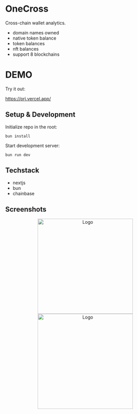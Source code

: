 # OneCross

Cross-chain wallet analytics.
- domain names owned
- native token balance
- token balances
- nft balances
- support 8 blockchains

# DEMO

Try it out:

https://prj.vercel.app/

## Setup & Development

Initialize repo in the root:

```
bun install
```

Start development server:

```
bun run dev
```

## Techstack

- nextjs
- bun
- chainbase

## Screenshots

<div align="center">
    <img src="https://github.com/aeither/onecross/assets/36173828/201a8a62-0171-4ff8-a050-a6b8fe53a361" alt="Logo" width="300">
</div>

<div align="center">
    <img src="https://github.com/aeither/onecross/assets/36173828/3b2e21f3-28be-4855-bc92-016e1c31597f" alt="Logo" width="300">
</div>

